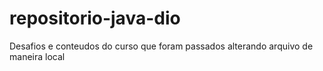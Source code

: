 # repositorio-java-dio
Desafios e conteudos do curso que foram passados
alterando arquivo de maneira local